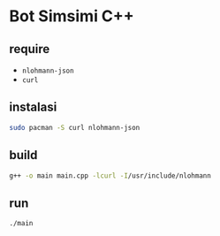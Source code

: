 # Bot Simsimi C++

## require

- `nlohmann-json`
- `curl`

## instalasi

```bash
sudo pacman -S curl nlohmann-json
```

## build

```bash
g++ -o main main.cpp -lcurl -I/usr/include/nlohmann
```

## run

```bash
./main
```
